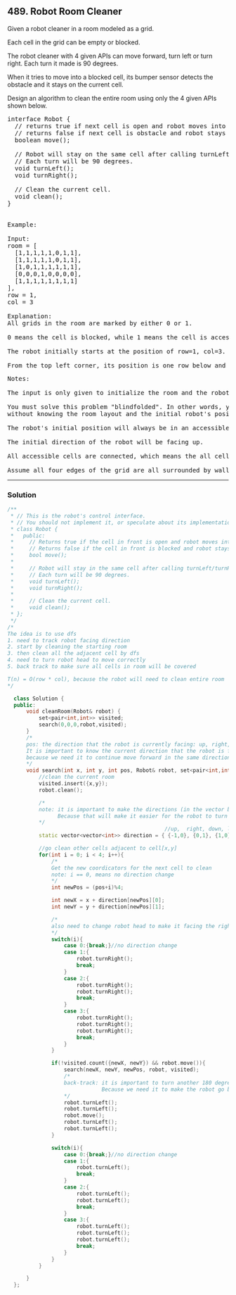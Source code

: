## 489. Robot Room Cleaner

Given a robot cleaner in a room modeled as a grid.

Each cell in the grid can be empty or blocked.

The robot cleaner with 4 given APIs can move forward, turn left or turn right. Each turn it made is 90 degrees.

When it tries to move into a blocked cell, its bumper sensor detects the obstacle and it stays on the current cell.

Design an algorithm to clean the entire room using only the 4 given APIs shown below.
<pre>
interface Robot {
  // returns true if next cell is open and robot moves into the cell.
  // returns false if next cell is obstacle and robot stays on the current cell.
  boolean move();

  // Robot will stay on the same cell after calling turnLeft/turnRight.
  // Each turn will be 90 degrees.
  void turnLeft();
  void turnRight();

  // Clean the current cell.
  void clean();
}


Example:

Input:
room = [
  [1,1,1,1,1,0,1,1],
  [1,1,1,1,1,0,1,1],
  [1,0,1,1,1,1,1,1],
  [0,0,0,1,0,0,0,0],
  [1,1,1,1,1,1,1,1]
],
row = 1,
col = 3

Explanation:
All grids in the room are marked by either 0 or 1.

0 means the cell is blocked, while 1 means the cell is accessible.

The robot initially starts at the position of row=1, col=3.

From the top left corner, its position is one row below and three columns right.
</pre>

<pre>
Notes:

The input is only given to initialize the room and the robot's position internally. 

You must solve this problem "blindfolded". In other words, you must control the robot using only the mentioned 4 APIs, 
without knowing the room layout and the initial robot's position.

The robot's initial position will always be in an accessible cell.

The initial direction of the robot will be facing up.

All accessible cells are connected, which means the all cells marked as 1 will be accessible by the robot.

Assume all four edges of the grid are all surrounded by wall.
</pre>
--------------------------------------------------------------------------------
### Solution
```c++
/**
 * // This is the robot's control interface.
 * // You should not implement it, or speculate about its implementation
 * class Robot {
 *   public:
 *     // Returns true if the cell in front is open and robot moves into the cell.
 *     // Returns false if the cell in front is blocked and robot stays in the current cell.
 *     bool move();
 *
 *     // Robot will stay in the same cell after calling turnLeft/turnRight.
 *     // Each turn will be 90 degrees.
 *     void turnLeft();
 *     void turnRight();
 *
 *     // Clean the current cell.
 *     void clean();
 * };
 */
/*
The idea is to use dfs
1. need to track robot facing direction
2. start by cleaning the starting room
3. then clean all the adjacent cell by dfs
4. need to turn robot head to move correctly
5. back track to make sure all cells in room will be covered

T(n) = O(row * col), because the robot will need to clean entire room
*/

  class Solution {
  public:
      void cleanRoom(Robot& robot) {
          set<pair<int,int>> visited;
          search(0,0,0,robot,visited);        
      }
      /*
      pos: the direction that the robot is currently facing: up, right, down, left
      It is important to know the current direction that the robot is facing,
      because we need it to continue move forward in the same direction
      */
      void search(int x, int y, int pos, Robot& robot, set<pair<int,int>>& visited){
          //clean the current room
          visited.insert({x,y});
          robot.clean();

          /*
          note: it is important to make the directions (in the vector below) in clockwise.
                Because that will make it easier for the robot to turn and facing the correct direction
          */
                                                  //up,  right, down, left
          static vector<vector<int>> direction = { {-1,0}, {0,1}, {1,0}, {0,-1} };

          //go clean other cells adjacent to cell[x,y]
          for(int i = 0; i < 4; i++){
              /*
              Get the new coordicators for the next cell to clean
              note: i == 0, means no direction change
              */
              int newPos = (pos+i)%4;

              int newX = x + direction[newPos][0];
              int newY = y + direction[newPos][1];

              /*
              also need to change robot head to make it facing the right direction
              */
              switch(i){
                  case 0:{break;}//no direction change
                  case 1:{
                      robot.turnRight();
                      break;
                  }
                  case 2:{
                      robot.turnRight();
                      robot.turnRight();
                      break;
                  }
                  case 3:{
                      robot.turnRight();
                      robot.turnRight();
                      robot.turnRight();
                      break;
                  }                    
              }

              if(!visited.count({newX, newY}) && robot.move()){
                  search(newX, newY, newPos, robot, visited);
                  /*
                  back-track: it is important to turn another 180 degree to make robot head facing original direction.
                              Because we need it to make the robot go back correctly the next time
                  */
                  robot.turnLeft();
                  robot.turnLeft();
                  robot.move();
                  robot.turnLeft();
                  robot.turnLeft();
              }

              switch(i){
                  case 0:{break;}//no direction change
                  case 1:{
                      robot.turnLeft();
                      break;
                  }
                  case 2:{
                      robot.turnLeft();
                      robot.turnLeft();
                      break;
                  }
                  case 3:{
                      robot.turnLeft();
                      robot.turnLeft();
                      robot.turnLeft();
                      break;
                  }                    
              }            
          }

      }
  };

```

